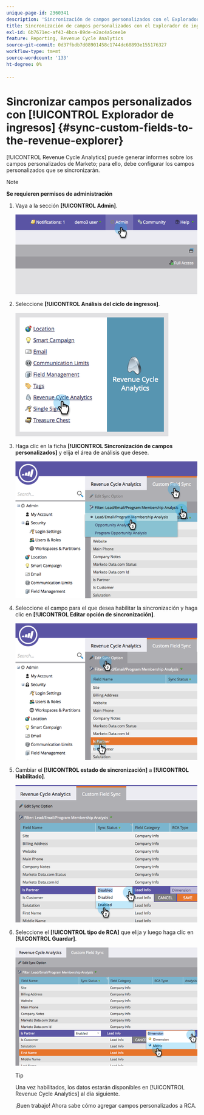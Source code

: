 ```yaml
---
unique-page-id: 2360341
description: 'Sincronización de campos personalizados con el Explorador de ingresos: documentos de Marketo, documentación del producto'
title: Sincronización de campos personalizados con el Explorador de ingresos
exl-id: 6b7671ec-af43-4bca-89de-e2ac4a5cee1e
feature: Reporting, Revenue Cycle Analytics
source-git-commit: 0d37fbdb7d08901458c1744dc68893e155176327
workflow-type: tm+mt
source-wordcount: '133'
ht-degree: 0%

---
```


# Sincronizar campos personalizados con [!UICONTROL Explorador de ingresos] {#sync-custom-fields-to-the-revenue-explorer}

[!UICONTROL Revenue Cycle Analytics] puede generar informes sobre los campos personalizados de Marketo; para ello, debe configurar los campos personalizados que se sincronizarán.

>[!NOTE]
>
>**Se requieren permisos de administración**

1. Vaya a la sección **[!UICONTROL Admin]**.

   ![](assets/image2014-9-19-9-3a51-3a11.png)

1. Seleccione **[!UICONTROL Análisis del ciclo de ingresos]**.

   ![](assets/image2014-9-19-9-3a51-3a19.png)

1. Haga clic en la ficha **[!UICONTROL Sincronización de campos personalizados]** y elija el área de análisis que desee.

   ![](assets/image2014-9-19-9-3a51-3a26.png)

1. Seleccione el campo para el que desea habilitar la sincronización y haga clic en **[!UICONTROL Editar opción de sincronización]**.

   ![](assets/image2014-9-19-9-3a51-3a36.png)

1. Cambiar el **[!UICONTROL estado de sincronización]** a **[!UICONTROL Habilitado]**.

   ![](assets/image2014-9-19-9-3a51-3a45.png)

1. Seleccione el **[!UICONTROL tipo de RCA]** que elija y luego haga clic en **[!UICONTROL Guardar]**.

   ![](assets/image2014-9-19-9-3a51-3a52.png)

   >[!TIP]
   >
   >Una vez habilitados, los datos estarán disponibles en [!UICONTROL Revenue Cycle Analytics] al día siguiente.

   ¡Buen trabajo! Ahora sabe cómo agregar campos personalizados a RCA.
